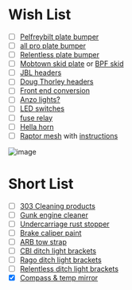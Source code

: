 # Wish List

- [ ] [Pelfreybilt plate bumper](http://www.pelfreybilt.com/#!2005-tacoma-rear-standard-plate/cmmw)
- [ ] [all pro plate bumper](https://www.allprooffroad.com/05tacomatrailarmor/05tacomarearbumpers/237-2005-tacoma-rear-bumpers)
- [ ] [Relentless plate bumper](http://www.relentlessfabrication.com/collections/toyota/products/05-15-tacoma-rear-plate-bumper?variant=6734657796)
- [ ] [Mobtown skid plate](http://mobtownoffroad.com/product/skid-1/) or [BPF skid](http://bpfabricating.com/collections/trail-armour/products/2005-2013-toyota-tacoma-skid-plate-1?variant=1123342980)
- [ ] [JBL headers](http://www.sfxperformance.com/parts/JBA6035S.htm)
- [ ] [Doug Thorley headers](http://www.lceperformance.com/Doug-Thorley-Header-Kit-04-07-Taco-X-Runner-FJ-4-0-p/1046040.htm)
- [ ] [Front end conversion](https://www.tacomaworld.com/threads/2012-tacoma-front-end-conversion-rg11.293318/)
- [ ] [Anzo lights?](http://www.anzousa.com/headlights/toyota-tacoma-05-11-projector-h-l-black-clear-amber-ccfl.html)
- [ ] [LED switches](https://duckduckgo.com/?q=Mictuning+LED+Bar+switch&iax=1&ia=images&iai=http%3A%2F%2Fecx.images-amazon.com%2Fimages%2FI%2F51BCIVb6SzL.jpg)
- [ ] [fuse relay](https://www.tacomaworld.com/threads/diy-build-and-install-a-bussmann-rtmr-fuse-relay-block.399454/)
- [ ] [Hella horn](http://www.jcwhitney.com/hella-supertone-horn/p3089794.jcwx?filterid=c2545d2193u0j1)
- [ ] [Raptor mesh](http://bpfabricating.com/collections/frontpage/products/2005-2011-toyota-tacoma-raptor-style-mesh-and-letters) with [instructions](https://www.youtube.com/watch?v=3A3hEObgNr8&list=UUVx5ZqHmGq1PZE_4GUxIe8w)

![image](https://cloud.githubusercontent.com/assets/325813/17420679/732594ca-5a61-11e6-9ef3-645d2641068e.png)


# Short List

- [ ] [303 Cleaning products](https://www.goldeagle.com/brands/303-products)
- [ ] [Gunk engine cleaner](http://www.gunk.com/products/DET_EB1.ASP)
- [ ] [Undercarriage rust stopper](http://www.por15.com/POR-15-Super-Starter-Kit--Black_p_11.html)
- [ ] [Brake caliper paint](http://www.por15.com/POR-15-Caliper-Painting-Kit_p_58.html)
- [ ] [ARB tow strap](http://store.arbusa.com/ARB-Snatch-Strap-17600lb---ARB705-P3619.aspx)
- [ ] [CBI ditch light brackets](http://www.cbioffroadfab.com/products/2nd-gen-toyota-tacoma-products/t2-ditch-light-brackets/)
- [ ] [Rago ditch light brackets](https://www.ragofabrication.com/collections/toyota/products/2nd-gen-tacoma-ditch-light-brackets)
- [ ] [Relentless ditch light brackets](http://www.relentlessfabrication.com/collections/toyota/products/05-15-tacoma-hood-hinge-ditch-light-brackets?variant=15008506820)
- [x] [Compass & temp mirror](https://www.tacomaworld.com/threads/plug-and-play-compass-temp-mirror-kit-for-05-08-tacomas-install-review.439985/#post-12778577)
